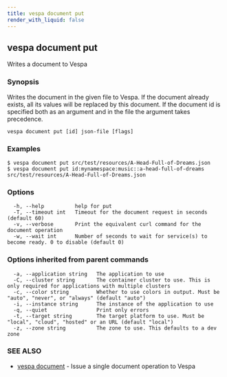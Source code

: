 ```yaml
---
title: vespa document put
render_with_liquid: false
---
```


## vespa document put

Writes a document to Vespa

### Synopsis

Writes the document in the given file to Vespa.
If the document already exists, all its values will be replaced by this document.
If the document id is specified both as an argument and in the file the argument takes precedence.

```
vespa document put [id] json-file [flags]
```

### Examples

```
$ vespa document put src/test/resources/A-Head-Full-of-Dreams.json
$ vespa document put id:mynamespace:music::a-head-full-of-dreams src/test/resources/A-Head-Full-of-Dreams.json
```

### Options

```
  -h, --help          help for put
  -T, --timeout int   Timeout for the document request in seconds (default 60)
  -v, --verbose       Print the equivalent curl command for the document operation
  -w, --wait int      Number of seconds to wait for service(s) to become ready. 0 to disable (default 0)
```

### Options inherited from parent commands

```
  -a, --application string   The application to use
  -C, --cluster string       The container cluster to use. This is only required for applications with multiple clusters
  -c, --color string         Whether to use colors in output. Must be "auto", "never", or "always" (default "auto")
  -i, --instance string      The instance of the application to use
  -q, --quiet                Print only errors
  -t, --target string        The target platform to use. Must be "local", "cloud", "hosted" or an URL (default "local")
  -z, --zone string          The zone to use. This defaults to a dev zone
```

### SEE ALSO

* [vespa document](vespa_document.html)	 - Issue a single document operation to Vespa

